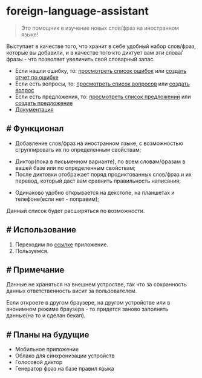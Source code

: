 [app]: https://manushovrodion.github.io/foreign-language-assistant/
[wiki]: https://manushovrodion.github.io/foreign-language-assistant/
[issues_type_question]: https://github.com/ManushovRodion/foreign-language-assistant/issues?q=label%3Aquestion+
[issues_type_bug]: https://github.com/ManushovRodion/foreign-language-assistant/labels/bug
[issues_type_suggestion]: https://github.com/ManushovRodion/foreign-language-assistant/issues?q=label%3Asuggestion+
[form_by_client_template_bug]: https://github.com/ManushovRodion/foreign-language-assistant/issues/new?assignees=&labels=client%2Cbug&template=client_bug_report.yml
[form_by_client_template_suggestion]: https://github.com/ManushovRodion/foreign-language-assistant/issues/new?assignees=&labels=client%2Csuggestion&template=client_suggestion.yml
[form_by_client_template_question]: https://github.com/ManushovRodion/foreign-language-assistant/issues/new?assignees=&labels=client%2Cquestion&template=client_question.yml

# foreign-language-assistant

> Это помощник в изучение новых слов/фраз на иностранном языке!

Выступает в качестве того, что хранит в себе удобный набор слов/фраз, которые вы добавили, и в качестве того кто диктует вам эти слова/фразы - что позволяет увеличить свой словарный запас.

- Если нашли ошибку, то: [просмотреть список ошибок][issues_type_bug] или [создать отчет по ошибке][form_by_client_template_bug]
- Если есть вопросы, то: [просмотреть список вопросов][issues_type_question] или [создать вопрос][form_by_client_template_question]
- Если есть предложения, то: [просмотреть список предложений][issues_type_suggestion] или [создать предложение][form_by_client_template_suggestion]
- [Документация][wiki]

## # Функционал

- Добавление слов/фраз на иностранном языке, с возможностью сгруппировать их по определенным свойствам;
<!-- - Фильтрация и сортировка данных; -->
- Диктор(пока в письменном варианте), по всем словам/фразам в вашей базе или по определенным свойствам;
- После диктовки отображает поряд продиктованных слов/фраз и их перевод, который даст вам сравнить правильность написания;
<!-- - Есть бекап данных, посредством выгрузки и загрузки; -->
- Одинаково удобно открывается на декстопе, на планшетах и телефоне(если нет - поправим);

Данный список будет расширяться по возможности.

## # Использование

1. Переходим по [ссылке][app] приложение.
   <!-- 2. Смотрим в [документацию][wiki], если что-то непонятно. -->
   <!-- 3. Добавляем свои слова/фразы или загружаем через бекап. -->
2. Пользуемся.

## # Примечание

Данные не храняться на внешнем устростве, так что за сохранность данных ответственность висит за пользователем.

Если откроете в другом браузере, на другом устройстве или в анонимном режиме браузера - то придется заново заполнять данные(на то и сделан бекап).

## # Планы на будущие

- Мобильное приложение
- Облако для синхронизации устройств
- Голосовой диктор
- Генератор фраз на базе правил языка
